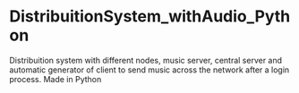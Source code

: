 # DistribuitionSystem_withAudio_Python
Distribuition system with different nodes, music server, central server and automatic generator of client to send music across the network after a login process.
Made in Python
